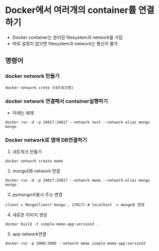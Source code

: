 # Docker에서 여러개의 container를 연결하기
- Docker container는 분리된 filesystem과 network를 가짐
- 따로 설정이 없으면 filesystem과 network는 통신이 불가

## 명령어
### docker network 만들기
```Shell
docker network crete {네트워크명}
```

### docker network 연결해서 container실행하기
- 아래는 예제
```Shell
docker run -d -p 24017:24017 --network test --network-alias mongo mongo
```

### Docker network로 앱에 DB연결하기
1. 네트워크 만들기
```Shell
docker network create memo
```

2. mongoDB network 연결
```Shell
docker run -d -p 24017:24017 --network memo --network-alias mongo mongo
```

3. pymongo사용시 주소 변경
```Shell
client = MongoClient('mongo', 27017) # localhost -> mongo로 변경
```

4. 새로운 이미지 생성
```Shell
docker build -t simple-memo-app:version3 .
```
5. app network연결
```Shell
docker run -p 5000:5000 --network memo simple-memo-app:version3
```

